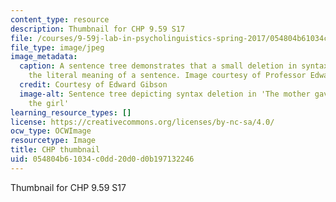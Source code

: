 ```yaml
---
content_type: resource
description: Thumbnail for CHP 9.59 S17
file: /courses/9-59j-lab-in-psycholinguistics-spring-2017/054804b61034c0dd20d0d0b197132246_9-59s17-th.jpg
file_type: image/jpeg
image_metadata:
  caption: A sentence tree demonstrates that a small deletion in syntax can change
    the literal meaning of a sentence. Image courtesy of Professor Edward Gibson.
  credit: Courtesy of Edward Gibson
  image-alt: Sentence tree depicting syntax deletion in 'The mother gave the candle
    the girl'
learning_resource_types: []
license: https://creativecommons.org/licenses/by-nc-sa/4.0/
ocw_type: OCWImage
resourcetype: Image
title: CHP thumbnail
uid: 054804b6-1034-c0dd-20d0-d0b197132246
---
```

Thumbnail for CHP 9.59 S17